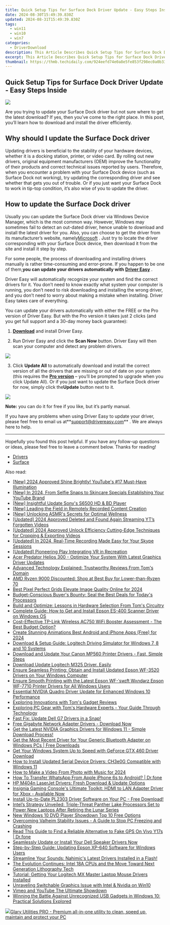```yaml
---
title: Quick Setup Tips for Surface Dock Driver Update - Easy Steps Inside
date: 2024-08-30T15:49:39.830Z
updated: 2024-08-31T15:49:39.830Z
tags:
  - win11
  - win10
  - win7
categories:
  - DriverDownload
description: This Article Describes Quick Setup Tips for Surface Dock Driver Update - Easy Steps Inside
excerpt: This Article Describes Quick Setup Tips for Surface Dock Driver Update - Easy Steps Inside
thumbnail: https://thmb.techidaily.com/924eefd74e0a8e5fe853f298ec0a0b33bfecd9ce28f70a0090979c17f5a4bfa6.jpg
---
```


## Quick Setup Tips for Surface Dock Driver Update - Easy Steps Inside

![](https://images.drivereasy.com/wp-content/uploads/2019/09/image-399.png)

 Are you trying to update your Surface Dock driver but not sure where to get the latest download? If yes, then you’ve come to the right place. In this post, you’ll learn how to download and install the driver efficiently.

## Why should I update the Surface Dock driver

 Updating drivers is beneficial to the stability of your hardware devices, whether it is a docking station, printer, or video card. By rolling out new drivers, original equipment manufacturers (OEM) improve the functionality of their products and correct technical issues reported by users. Therefore, when you encounter a problem with your Surface Dock device (such as Surface Dock not working), try updating the corresponding driver and see whether that gets you out of trouble. Or if you just want your Surface Dock to work in tip-top condition, it’s also wise of you to update the driver.

## How to update the Surface Dock driver

 Usually you can update the Surface Dock driver via Windows Device Manager, which is the most common way. However, Windows may sometimes fail to detect an out-dated driver, hence unable to download and install the latest driver for you. Also, you can choose to get the driver from its manufacturer’s website, namely[Microsoft](https://www.microsoft.com/en-us) . Just try to locate the driver corresponding with your Surface Dock device, then download it from the site and install it step by step.

 For some people, the process of downloading and installing drivers manually is rather time-consuming and error-prone. If you happen to be one of them,**you can update your drivers automatically with** **[Driver Easy](https://tools.techidaily.com/drivereasy/download/)**  .

 Driver Easy will automatically recognize your system and find the correct drivers for it. You don’t need to know exactly what system your computer is running, you don’t need to risk downloading and installing the wrong driver, and you don’t need to worry about making a mistake when installing. Driver Easy takes care of everything.

 You can update your drivers automatically with either the FREE or the Pro version of Driver Easy. But with the Pro version it takes just 2 clicks (and you get full support and a 30-day money back guarantee):

 1) **[Download](https://tools.techidaily.com/drivereasy/download/)**  and install Driver Easy.

 2) Run Driver Easy and click the **Scan Now** button. Driver Easy will then scan your computer and detect any problem drivers.

![](https://images.drivereasy.com/wp-content/uploads/2019/06/image-439.png)

 3) Click **Update All** to automatically download and install the correct version of all the drivers that are missing or out of date on your system (this requires the **[Pro version](https://tools.techidaily.com/drivereasy/download/)**  – you’ll be prompted to upgrade when you click Update All). Or if you just want to update the Surface Dock driver for now, simply click the**Update**  button next to it.

![](https://images.drivereasy.com/wp-content/uploads/2019/09/image-395.png)

**Note:** you can do it for free if you like, but it’s partly manual.

 If you have any problems when using Driver Easy to update your driver, please feel free to email us at**<support@drivereasy.com>** . We are always here to help.

---

 Hopefully you found this post helpful. If you have any follow-up questions or ideas, please feel free to leave a comment below. Thanks for reading!

* [Drivers](https://tools.techidaily.com/drivereasy/download/)
* [Surface](https://tools.techidaily.com/drivereasy/download/)

<ins class="adsbygoogle"
     style="display:block"
     data-ad-format="autorelaxed"
     data-ad-client="ca-pub-7571918770474297"
     data-ad-slot="1223367746"></ins>



<ins class="adsbygoogle"
     style="display:block"
     data-ad-client="ca-pub-7571918770474297"
     data-ad-slot="8358498916"
     data-ad-format="auto"
     data-full-width-responsive="true"></ins>

<span class="atpl-alsoreadstyle">Also read:</span>
<div><ul>
<li><a href="https://youtube-webster.techidaily.com/024-approved-shine-brightly-youtubes-17-must-have-illumination/"><u>[New] 2024 Approved  Shine Brightly! YouTube's #17 Must-Have Illumination</u></a></li>
<li><a href="https://eaxpv-info.techidaily.com/new-in-2024-from-selfie-snaps-to-skincare-specials-establishing-your-youtube-brand/"><u>[New] In 2024, From Selfie Snaps to Skincare Specials  Establishing Your YouTube Brand</u></a></li>
<li><a href="https://extra-guidance.techidaily.com/new-insightful-update-sonys-s6500-hd-and-bd-player/"><u>[New] Insightful Update  Sony's S6500 HD & BD Player</u></a></li>
<li><a href="https://screen-activity-recording.techidaily.com/new-leading-the-field-in-remotely-recorded-content-creation/"><u>[New] Leading the Field in Remotely Recorded Content Creation</u></a></li>
<li><a href="https://some-guidance.techidaily.com/new-unlocking-asmrs-secrets-for-optimal-wellness/"><u>[New] Unlocking ASMR's Secrets for Optimal Wellness</u></a></li>
<li><a href="https://facebook-record-videos.techidaily.com/updated-2024-approved-deleted-and-found-again-streaming-yts-forgotten-videos/"><u>[Updated] 2024 Approved  Deleted and Found Again  Streaming YT’s Forgotten Videos</u></a></li>
<li><a href="https://instagram-video-recordings.techidaily.com/updated-2024-approved-unlock-efficiency-cutting-edge-techniques-for-cropping-and-exporting-videos/"><u>[Updated] 2024 Approved  Unlock Efficiency  Cutting-Edge Techniques for Cropping & Exporting Videos</u></a></li>
<li><a href="https://visual-screen-recording.techidaily.com/updated-in-2024-real-time-recording-made-easy-for-your-skype-sessions/"><u>[Updated] In 2024, Real-Time Recording Made Easy for Your Skype Sessions</u></a></li>
<li><a href="https://extra-support.techidaily.com/updated-pioneering-play-integrating-vr-in-recreation/"><u>[Updated] Pioneering Play  Integrating VR in Recreation</u></a></li>
<li><a href="https://hardware-help.techidaily.com/acer-predator-helios-300-optimize-your-system-with-latest-graphics-driver-updates/"><u>Acer Predator Helios 300 - Optimize Your System With Latest Graphics Driver Updates</u></a></li>
<li><a href="https://hardware-help.techidaily.com/advanced-technology-explained-trustworthy-reviews-from-toms-domain/"><u>Advanced Technology Explained: Trustworthy Reviews From Tom's Domain</u></a></li>
<li><a href="https://hardware-help.techidaily.com/amd-ryzen-9000-discounted-shop-at-best-buy-for-lower-than-ryzen-70/"><u>AMD Ryzen 9000 Discounted: Shop at Best Buy for Lower-than-Ryzen 70</u></a></li>
<li><a href="https://extra-information.techidaily.com/best-pixel-perfect-grids-elevate-image-quality-online-for-2024/"><u>Best Pixel Perfect Grids  Elevate Image Quality Online for 2024</u></a></li>
<li><a href="https://hardware-help.techidaily.com/budget-conscious-buyers-bounty-seal-the-best-deals-for-todays-processors/"><u>Budget-Conscious Buyer's Bounty: Seal the Best Deals for Today's Processors</u></a></li>
<li><a href="https://hardware-help.techidaily.com/build-and-optimize-lessons-in-hardware-selection-from-toms-circuitry/"><u>Build and Optimize: Lessons in Hardware Selection From Tom's Circuitry</u></a></li>
<li><a href="https://hardware-help.techidaily.com/complete-guide-how-to-get-and-install-epson-es-400-scanner-driver-on-windows-os/"><u>Complete Guide: How to Get and Install Epson ES-400 Scanner Driver on Windows OS</u></a></li>
<li><a href="https://hardware-help.techidaily.com/cost-effective-tp-link-wireless-ac750-wifi-booster-assessment-the-best-budget-option/"><u>Cost-Effective TP-Link Wireless AC750 WiFi Booster Assessment - The Best Budget Option?</u></a></li>
<li><a href="https://ai-vdieo-software.techidaily.com/create-stunning-animations-best-android-and-iphone-apps-free-for-2024/"><u>Create Stunning Animations Best Android and iPhone Apps (Free) for 2024</u></a></li>
<li><a href="https://hardware-help.techidaily.com/download-and-setup-guide-logitech-driving-simulator-for-windows-7-8-and-10-systems/"><u>Download & Setup Guide: Logitech Driving Simulator for Windows 7, 8 and 10 Systems</u></a></li>
<li><a href="https://hardware-help.techidaily.com/download-and-update-your-canon-mp560-printer-drivers-fast-simple-steps/"><u>Download and Update Your Canon MP560 Printer Drivers - Fast, Simple Steps</u></a></li>
<li><a href="https://hardware-help.techidaily.com/1722974280358-download-update-logitech-m325-driver-easily/"><u>Download Update Logitech M325 Driver. Easily</u></a></li>
<li><a href="https://hardware-help.techidaily.com/ensure-seamless-printing-obtain-and-install-updated-epson-wf-3520-drivers-on-your-windows-computer/"><u>Ensure Seamless Printing: Obtain and Install Updated Epson WF-3520 Drivers on Your Windows Computer</u></a></li>
<li><a href="https://hardware-help.techidaily.com/ensure-smooth-printing-with-the-latest-epson-wf-swft-wnderz-epson-wf-7710-printer-drivers-for-all-windows-users/"><u>Ensure Smooth Printing with the Latest Epson WF-ˈswɪft Wʌndərz Epson WF-7710 Printer Drivers for All Windows Users</u></a></li>
<li><a href="https://hardware-help.techidaily.com/essential-nvidia-quadro-driver-update-for-enhanced-windows-10-performance/"><u>Essential NVIDIA Quadro Driver Update for Enhanced Windows 10 Performance</u></a></li>
<li><a href="https://hardware-help.techidaily.com/exploring-innovations-with-toms-gadget-reviews/"><u>Exploring Innovations with Tom's Gadget Reviews</u></a></li>
<li><a href="https://hardware-help.techidaily.com/exploring-pc-gear-with-toms-hardware-experts-your-guide-through-technology/"><u>Exploring PC Gear with Tom's Hardware Experts - Your Guide Through Technology</u></a></li>
<li><a href="https://hardware-help.techidaily.com/1722968598062-fast-fix-update-dell-g7-drivers-in-a-snap/"><u>Fast Fix: Update Dell G7 Drivers in a Snap!</u></a></li>
<li><a href="https://hardware-help.techidaily.com/free-gigabyte-network-adapter-drivers-download-now/"><u>Free Gigabyte Network Adapter Drivers - Download Now</u></a></li>
<li><a href="https://hardware-help.techidaily.com/get-the-latest-nvidia-graphics-drivers-for-windows-11-simple-download-process/"><u>Get the Latest NVIDIA Graphics Drivers for Windows 11 - Simple Download Process!</u></a></li>
<li><a href="https://hardware-help.techidaily.com/get-the-most-recent-driver-for-your-generic-bluetooth-adapter-on-windows-pcs-free-downloads/"><u>Get the Most Recent Driver for Your Generic Bluetooth Adapter on Windows PCs | Free Downloads</u></a></li>
<li><a href="https://hardware-help.techidaily.com/get-your-windows-system-up-to-speed-with-geforce-gtx-460-driver-download/"><u>Get Your Windows System Up to Speed with GeForce GTX 460 Driver Download</u></a></li>
<li><a href="https://hardware-help.techidaily.com/how-to-install-updated-serial-device-drivers-ch3e0g-compatible-with-windows-11/"><u>How to Install Updated Serial Device Drivers: CH3e0G Compatible with Windows 11</u></a></li>
<li><a href="https://some-knowledge.techidaily.com/how-to-make-a-video-from-photo-with-music-for-2024/"><u>How to Make a Video From Photo with Music for 2024</u></a></li>
<li><a href="https://techidaily.com/how-to-transfer-whatsapp-from-apple-iphone-6s-to-android-drfone-by-drfone-transfer-whatsapp-from-ios-transfer-whatsapp-from-ios/"><u>How To Transfer WhatsApp From Apple iPhone 6s to Android? | Dr.fone</u></a></li>
<li><a href="https://hardware-help.techidaily.com/hp-m404n-laserjet-drivers-fresh-download-and-update-options/"><u>HP M404n LaserJet Drivers: Fresh Download & Update Options</u></a></li>
<li><a href="https://hardware-help.techidaily.com/1722970672290-insignia-gaming-consoles-ultimate-toolkit-hdmi-to-lan-adapter-driver-for-xbox-available-now/"><u>Insignia Gaming Console's Ultimate Toolkit: HDMI to LAN Adapter Driver for Xbox - Available Now</u></a></li>
<li><a href="https://hardware-help.techidaily.com/1722961309247-install-up-to-date-pl2303-driver-software-on-your-pc-free-download/"><u>Install Up-to-Date PL2303 Driver Software on Your PC - Free Download!</u></a></li>
<li><a href="https://hardware-help.techidaily.com/intels-strategy-unveiled-triple-threat-panther-lake-processors-set-to-power-new-laptops-after-retiring-the-lunar-series/"><u>Intel’s Strategy Unveiled: Triple-Threat Panther Lake Processors Set to Power New Laptops After Retiring the Lunar Series</u></a></li>
<li><a href="https://smart-video-editing.techidaily.com/new-windows-10-dvd-player-showdown-top-10-free-options/"><u>New Windows 10 DVD Player Showdown Top 10 Free Options</u></a></li>
<li><a href="https://win-able.techidaily.com/overcoming-valheim-stability-issues-a-guide-to-stop-pc-freezing-and-crashing/"><u>Overcoming Valheim Stability Issues - A Guide to Stop PC Freezing and Crashing</u></a></li>
<li><a href="https://fake-location.techidaily.com/read-this-guide-to-find-a-reliable-alternative-to-fake-gps-on-vivo-y17s-drfone-by-drfone-virtual-android/"><u>Read This Guide to Find a Reliable Alternative to Fake GPS On Vivo Y17s | Dr.fone</u></a></li>
<li><a href="https://hardware-help.techidaily.com/1722972167331-seamlessly-update-or-install-your-dell-speaker-drivers-now/"><u>Seamlessly Update or Install Your Dell Speaker Drivers Now</u></a></li>
<li><a href="https://hardware-help.techidaily.com/step-by-step-guide-updating-epson-xp-640-software-for-windows-users/"><u>Step-by-Step Guide: Updating Epson XP-640 Software for Windows Users</u></a></li>
<li><a href="https://hardware-help.techidaily.com/1722978589529-streamline-your-sounds-nahimics-latest-drivers-installed-in-a-flash/"><u>Streamline Your Sounds: Nahimic's Latest Drivers Installed in a Flash!</u></a></li>
<li><a href="https://hardware-help.techidaily.com/the-evolution-continues-intel-18a-cpus-and-the-move-toward-next-generation-lithography-tech/"><u>The Evolution Continues: Intel 18A CPUs and the Move Toward Next Generation Lithography Tech</u></a></li>
<li><a href="https://hardware-help.techidaily.com/tutorial-getting-your-logitech-mx-master-laptop-mouse-drivers-installed/"><u>Tutorial: Getting Your Logitech MX Master Laptop Mouse Drivers Installed</u></a></li>
<li><a href="https://network-issues.techidaily.com/unraveling-switchable-graphics-issue-with-intel-and-nvidia-on-win10/"><u>Unraveling Switchable Graphics Issue with Intel & Nvidia on Win10</u></a></li>
<li><a href="https://youtube-data.techidaily.com/-and-youtube-the-ultimate-showdown/"><u>Vimeo and YouTube  The Ultimate Showdown</u></a></li>
<li><a href="https://hardware-help.techidaily.com/winning-the-battle-against-unrecognized-usb-gadgets-in-windows-10-practical-solutions-explored/"><u>Winning the Battle Against Unrecognized USB Gadgets in Windows 10: Practical Solutions Explored</u></a></li>
</ul></div>

<!-- affiliate ads begin -->
<a href="https://order.glarysoft.com/order/checkout.php?PRODS=4535075&QTY=1&AFFILIATE=108875&CART=1"><img src="https://secure.avangate.com/images/merchant/6734fa703f6633ab896eecbdfad8953a/products/GU-500_672.png" border="0">Glary Utilities PRO -  Premium all-in-one utility to clean, speed up, maintain and protect your PC</a>
<!-- affiliate ads end -->